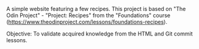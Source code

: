 A simple website featuring a few recipes. 
This project is based on "The Odin Project" - "Project: Recipes" from the "Foundations" course (https://www.theodinproject.com/lessons/foundations-recipes).

Objective: To validate acquired knowledge from the HTML and Git commit lessons.